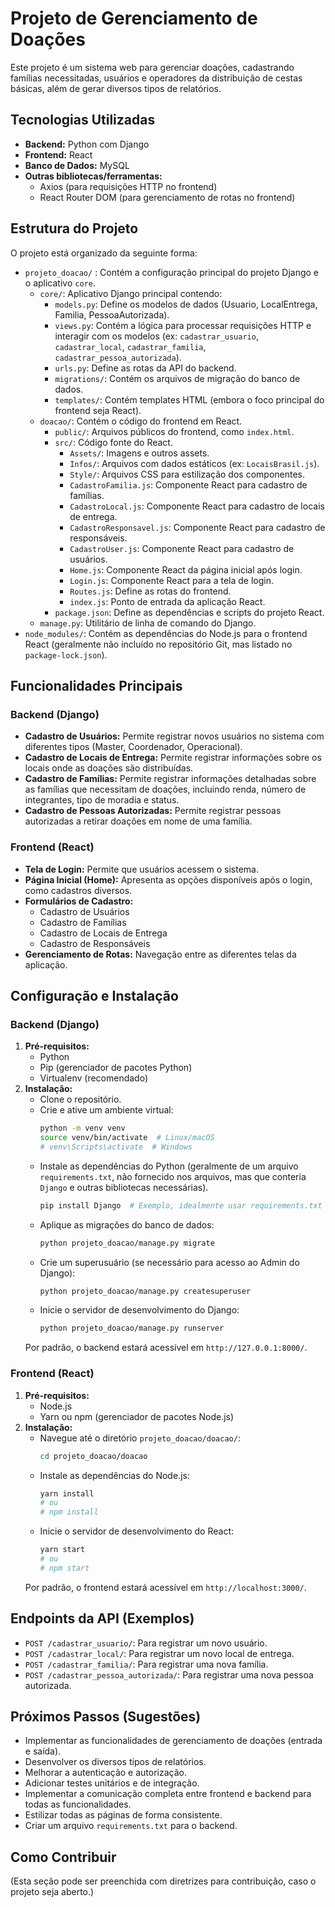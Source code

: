 # Projeto de Gerenciamento de Doações

Este projeto é um sistema web para gerenciar doações, cadastrando famílias necessitadas, usuários e operadores da distribuição de cestas básicas, além de gerar diversos tipos de relatórios.

## Tecnologias Utilizadas

* **Backend:** Python com Django
* **Frontend:** React
* **Banco de Dados:**  MySQL
* **Outras bibliotecas/ferramentas:**
    * Axios (para requisições HTTP no frontend)
    * React Router DOM (para gerenciamento de rotas no frontend)

## Estrutura do Projeto

O projeto está organizado da seguinte forma:

* `projeto_doacao/` : Contém a configuração principal do projeto Django e o aplicativo `core`.
    * `core/`: Aplicativo Django principal contendo:
        * `models.py`: Define os modelos de dados (Usuario, LocalEntrega, Familia, PessoaAutorizada).
        * `views.py`: Contém a lógica para processar requisições HTTP e interagir com os modelos (ex: `cadastrar_usuario`, `cadastrar_local`, `cadastrar_familia`, `cadastrar_pessoa_autorizada`).
        * `urls.py`: Define as rotas da API do backend.
        * `migrations/`: Contém os arquivos de migração do banco de dados.
        * `templates/`: Contém templates HTML (embora o foco principal do frontend seja React).
    * `doacao/`: Contém o código do frontend em React.
        * `public/`: Arquivos públicos do frontend, como `index.html`.
        * `src/`: Código fonte do React.
            * `Assets/`: Imagens e outros assets.
            * `Infos/`: Arquivos com dados estáticos (ex: `LocaisBrasil.js`).
            * `Style/`: Arquivos CSS para estilização dos componentes.
            * `CadastroFamilia.js`: Componente React para cadastro de famílias.
            * `CadastroLocal.js`: Componente React para cadastro de locais de entrega.
            * `CadastroResponsavel.js`: Componente React para cadastro de responsáveis.
            * `CadastroUser.js`: Componente React para cadastro de usuários.
            * `Home.js`: Componente React da página inicial após login.
            * `Login.js`: Componente React para a tela de login.
            * `Routes.js`: Define as rotas do frontend.
            * `index.js`: Ponto de entrada da aplicação React.
        * `package.json`: Define as dependências e scripts do projeto React.
    * `manage.py`: Utilitário de linha de comando do Django.
* `node_modules/`: Contém as dependências do Node.js para o frontend React (geralmente não incluído no repositório Git, mas listado no `package-lock.json`).

## Funcionalidades Principais

### Backend (Django)

* **Cadastro de Usuários:** Permite registrar novos usuários no sistema com diferentes tipos (Master, Coordenador, Operacional).
* **Cadastro de Locais de Entrega:** Permite registrar informações sobre os locais onde as doações são distribuídas.
* **Cadastro de Famílias:** Permite registrar informações detalhadas sobre as famílias que necessitam de doações, incluindo renda, número de integrantes, tipo de moradia e status.
* **Cadastro de Pessoas Autorizadas:** Permite registrar pessoas autorizadas a retirar doações em nome de uma família.

### Frontend (React)

* **Tela de Login:** Permite que usuários acessem o sistema.
* **Página Inicial (Home):** Apresenta as opções disponíveis após o login, como cadastros diversos.
* **Formulários de Cadastro:**
    * Cadastro de Usuários
    * Cadastro de Famílias
    * Cadastro de Locais de Entrega
    * Cadastro de Responsáveis
* **Gerenciamento de Rotas:** Navegação entre as diferentes telas da aplicação.

## Configuração e Instalação

### Backend (Django)

1.  **Pré-requisitos:**
    * Python
    * Pip (gerenciador de pacotes Python)
    * Virtualenv (recomendado)
2.  **Instalação:**
    * Clone o repositório.
    * Crie e ative um ambiente virtual:
        ```bash
        python -m venv venv
        source venv/bin/activate  # Linux/macOS
        # venv\Scripts\activate  # Windows
        ```
    * Instale as dependências do Python (geralmente de um arquivo `requirements.txt`, não fornecido nos arquivos, mas que conteria `Django` e outras bibliotecas necessárias).
        ```bash
        pip install Django  # Exemplo, idealmente usar requirements.txt
        ```
    * Aplique as migrações do banco de dados:
        ```bash
        python projeto_doacao/manage.py migrate
        ```
    * Crie um superusuário (se necessário para acesso ao Admin do Django):
        ```bash
        python projeto_doacao/manage.py createsuperuser
        ```
    * Inicie o servidor de desenvolvimento do Django:
        ```bash
        python projeto_doacao/manage.py runserver
        ```
    Por padrão, o backend estará acessível em `http://127.0.0.1:8000/`.

### Frontend (React)

1.  **Pré-requisitos:**
    * Node.js
    * Yarn ou npm (gerenciador de pacotes Node.js)
2.  **Instalação:**
    * Navegue até o diretório `projeto_doacao/doacao/`:
        ```bash
        cd projeto_doacao/doacao
        ```
    * Instale as dependências do Node.js:
        ```bash
        yarn install
        # ou
        # npm install
        ```
    * Inicie o servidor de desenvolvimento do React:
        ```bash
        yarn start
        # ou
        # npm start
        ```
    Por padrão, o frontend estará acessível em `http://localhost:3000/`.

## Endpoints da API (Exemplos)

* `POST /cadastrar_usuario/`: Para registrar um novo usuário.
* `POST /cadastrar_local/`: Para registrar um novo local de entrega.
* `POST /cadastrar_familia/`: Para registrar uma nova família.
* `POST /cadastrar_pessoa_autorizada/`: Para registrar uma nova pessoa autorizada.

## Próximos Passos (Sugestões)

* Implementar as funcionalidades de gerenciamento de doações (entrada e saída).
* Desenvolver os diversos tipos de relatórios.
* Melhorar a autenticação e autorização.
* Adicionar testes unitários e de integração.
* Implementar a comunicação completa entre frontend e backend para todas as funcionalidades.
* Estilizar todas as páginas de forma consistente.
* Criar um arquivo `requirements.txt` para o backend.

## Como Contribuir

(Esta seção pode ser preenchida com diretrizes para contribuição, caso o projeto seja aberto.)
